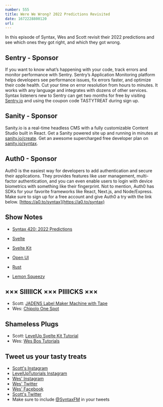 ```yaml
---
number: 555
title: Were We Wrong? 2022 Predictions Revisited
date: 1672228800120
url: 
---
```


In this episode of Syntax, Wes and Scott revisit their 2022 predictions and see which ones they got right, and which they got wrong.

## Sentry  - Sponsor

If you want to know what’s happening with your code, track errors and monitor performance with Sentry. Sentry’s Application Monitoring platform helps developers see performance issues, fix errors faster, and optimize their code health. Cut your time on error resolution from hours to minutes. It works with any language and integrates with dozens of other services. Syntax listeners new to Sentry can get two months for  free by visiting [Sentry.io](https://sentry.io) and using the coupon code TASTYTREAT during sign up.

## Sanity - Sponsor

Sanity.io is a real-time headless CMS with a fully customizable Content Studio built in React. Get a Sanity powered site up and running in minutes at [sanity.io/create](https://www.sanity.io/create). Get an awesome supercharged free developer plan on [sanity.io/syntax](https://www.sanity.io/syntax).

## Auth0 - Sponsor

Auth0 is the easiest way for developers to add authentication and secure their applications. They provides features like user management, multi-factor authentication, and you can even enable users to login with device biometrics with something like their fingerprint. Not to mention, Auth0 has SDKs for your favorite frameworks like React, Next.js, and Node/Express. Make sure to sign up for a free account and give Auth0 a try with the link below. [https://a0.to/syntax](https://a0.to/syntax)

## Show Notes

* [Syntax 420: 2022 Predictions](https://syntax.fm/show/420/2022-predictions)

* [Svelte](https://svelte.dev)
* [Svelte Kit](https://kit.svelte.dev)

* [Open UI](https://open-ui.org)

* [Rust](https://www.rust-lang.org)

* [Lemon Squeezy](https://www.lemonsqueezy.com)

## ××× SIIIIICK ××× PIIIICKS ×××

* Scott: [JADENS Label Maker Machine with Tape](https://amzn.to/3G3wiWd)
* Wes: [Chipolo One Spot](https://amzn.to/3jjWpiQ)

## Shameless Plugs

* Scott: [LevelUp Svelte Kit Tutorial](https://levelup.video/tutorials/sveltekit)
* Wes: [Wes Bos Tutorials](https://wesbos.com/courses)

## Tweet us your tasty treats

* [Scott's Instagram](https://www.instagram.com/stolinski/)
* [LevelUpTutorials Instagram](https://www.instagram.com/LevelUpTutorials/)
* [Wes' Instagram](https://www.instagram.com/wesbos/)
* [Wes' Twitter](https://twitter.com/wesbos)
* [Wes' Facebook](https://www.facebook.com/wesbos.developer)
* [Scott's Twitter](https://twitter.com/stolinski)
* Make sure to include [@SyntaxFM](https://twitter.com/SyntaxFM) in your tweets
